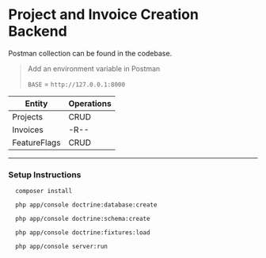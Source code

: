 # Project and Invoice Creation Backend

Postman collection can be found in the codebase.

> Add an environment variable in Postman
> 
> `BASE` = `http://127.0.0.1:8000`

| Entity        | Operations    |
| ------------- | ------------- |
| Projects      | CRUD          |
| Invoices      | -R--          |
| FeatureFlags  | CRUD          |
________
### Setup Instructions

```console
  composer install
```

```console
  php app/console doctrine:database:create
```

```console
  php app/console doctrine:schema:create
```

```console
  php app/console doctrine:fixtures:load
```

```console
  php app/console server:run
```
